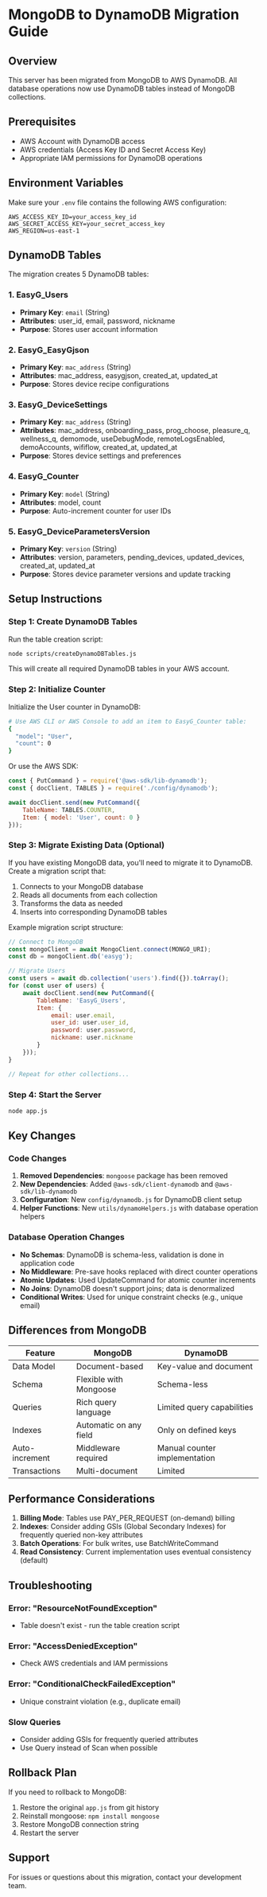 # MongoDB to DynamoDB Migration Guide

## Overview
This server has been migrated from MongoDB to AWS DynamoDB. All database operations now use DynamoDB tables instead of MongoDB collections.

## Prerequisites
- AWS Account with DynamoDB access
- AWS credentials (Access Key ID and Secret Access Key)
- Appropriate IAM permissions for DynamoDB operations

## Environment Variables
Make sure your `.env` file contains the following AWS configuration:

```
AWS_ACCESS_KEY_ID=your_access_key_id
AWS_SECRET_ACCESS_KEY=your_secret_access_key
AWS_REGION=us-east-1
```

## DynamoDB Tables

The migration creates 5 DynamoDB tables:

### 1. EasyG_Users
- **Primary Key**: `email` (String)
- **Attributes**: user_id, email, password, nickname
- **Purpose**: Stores user account information

### 2. EasyG_EasyGjson
- **Primary Key**: `mac_address` (String)
- **Attributes**: mac_address, easygjson, created_at, updated_at
- **Purpose**: Stores device recipe configurations

### 3. EasyG_DeviceSettings
- **Primary Key**: `mac_address` (String)
- **Attributes**: mac_address, onboarding_pass, prog_choose, pleasure_q, wellness_q, demomode, useDebugMode, remoteLogsEnabled, demoAccounts, wififlow, created_at, updated_at
- **Purpose**: Stores device settings and preferences

### 4. EasyG_Counter
- **Primary Key**: `model` (String)
- **Attributes**: model, count
- **Purpose**: Auto-increment counter for user IDs

### 5. EasyG_DeviceParametersVersion
- **Primary Key**: `version` (String)
- **Attributes**: version, parameters, pending_devices, updated_devices, created_at, updated_at
- **Purpose**: Stores device parameter versions and update tracking

## Setup Instructions

### Step 1: Create DynamoDB Tables
Run the table creation script:

```bash
node scripts/createDynamoDBTables.js
```

This will create all required DynamoDB tables in your AWS account.

### Step 2: Initialize Counter
Initialize the User counter in DynamoDB:

```bash
# Use AWS CLI or AWS Console to add an item to EasyG_Counter table:
{
  "model": "User",
  "count": 0
}
```

Or use the AWS SDK:

```javascript
const { PutCommand } = require('@aws-sdk/lib-dynamodb');
const { docClient, TABLES } = require('./config/dynamodb');

await docClient.send(new PutCommand({
    TableName: TABLES.COUNTER,
    Item: { model: 'User', count: 0 }
}));
```

### Step 3: Migrate Existing Data (Optional)
If you have existing MongoDB data, you'll need to migrate it to DynamoDB. Create a migration script that:

1. Connects to your MongoDB database
2. Reads all documents from each collection
3. Transforms the data as needed
4. Inserts into corresponding DynamoDB tables

Example migration script structure:

```javascript
// Connect to MongoDB
const mongoClient = await MongoClient.connect(MONGO_URI);
const db = mongoClient.db('easyg');

// Migrate Users
const users = await db.collection('users').find({}).toArray();
for (const user of users) {
    await docClient.send(new PutCommand({
        TableName: 'EasyG_Users',
        Item: {
            email: user.email,
            user_id: user.user_id,
            password: user.password,
            nickname: user.nickname
        }
    }));
}

// Repeat for other collections...
```

### Step 4: Start the Server
```bash
node app.js
```

## Key Changes

### Code Changes
1. **Removed Dependencies**: `mongoose` package has been removed
2. **New Dependencies**: Added `@aws-sdk/client-dynamodb` and `@aws-sdk/lib-dynamodb`
3. **Configuration**: New `config/dynamodb.js` for DynamoDB client setup
4. **Helper Functions**: New `utils/dynamoHelpers.js` with database operation helpers

### Database Operation Changes
- **No Schemas**: DynamoDB is schema-less, validation is done in application code
- **No Middleware**: Pre-save hooks replaced with direct counter operations
- **Atomic Updates**: Used UpdateCommand for atomic counter increments
- **No Joins**: DynamoDB doesn't support joins; data is denormalized
- **Conditional Writes**: Used for unique constraint checks (e.g., unique email)

## Differences from MongoDB

| Feature | MongoDB | DynamoDB |
|---------|---------|----------|
| Data Model | Document-based | Key-value and document |
| Schema | Flexible with Mongoose | Schema-less |
| Queries | Rich query language | Limited query capabilities |
| Indexes | Automatic on any field | Only on defined keys |
| Auto-increment | Middleware required | Manual counter implementation |
| Transactions | Multi-document | Limited |

## Performance Considerations

1. **Billing Mode**: Tables use PAY_PER_REQUEST (on-demand) billing
2. **Indexes**: Consider adding GSIs (Global Secondary Indexes) for frequently queried non-key attributes
3. **Batch Operations**: For bulk writes, use BatchWriteCommand
4. **Read Consistency**: Current implementation uses eventual consistency (default)

## Troubleshooting

### Error: "ResourceNotFoundException"
- Table doesn't exist - run the table creation script

### Error: "AccessDeniedException"
- Check AWS credentials and IAM permissions

### Error: "ConditionalCheckFailedException"
- Unique constraint violation (e.g., duplicate email)

### Slow Queries
- Consider adding GSIs for frequently queried attributes
- Use Query instead of Scan when possible

## Rollback Plan

If you need to rollback to MongoDB:

1. Restore the original `app.js` from git history
2. Reinstall mongoose: `npm install mongoose`
3. Restore MongoDB connection string
4. Restart the server

## Support

For issues or questions about this migration, contact your development team.
